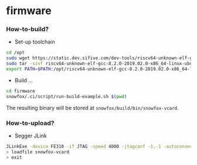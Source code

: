 firmware
========

### How-to-build?
* Set-up toolchain
```bash
cd /opt
sudo wget https://static.dev.sifive.com/dev-tools/riscv64-unknown-elf-gcc-8.2.0-2019.02.0-x86_64-linux-ubuntu14.tar.gz
sudo tar -xzvf riscv64-unknown-elf-gcc-8.2.0-2019.02.0-x86_64-linux-ubuntu14.tar.gz
export PATH=$PATH:/opt/riscv64-unknown-elf-gcc-8.2.0-2019.02.0-x86_64-linux-ubuntu14/bin
```
* Build ...
```bash
cd firmware
snowfox/.ci/script/run-build-example.sh $(pwd)
```
The resulting binary will be stored at `snowfox/build/bin/snowfox-vcard`.

### How-to-upload?
* Segger JLink
```bash
JLinkExe -device FE310 -if JTAG -speed 4000 -jtagconf -1,-1 -autoconnect 1
> loadfile snowfox-vcard
> exit
```
